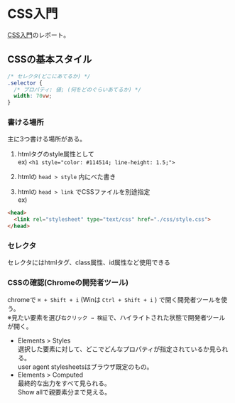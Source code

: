 # CSS入門

[CSS入門](https://dotinstall.com/lessons/basic_css_v4)のレポート。

## CSSの基本スタイル
```css
/* セレクタ(どこにあてるか) */
.selector {
  /* プロパティ: 値; (何をどのぐらいあてるか) */
  width: 70vw;
}
```

### 書ける場所
主に3つ書ける場所がある。
1. htmlタグのstyle属性として  
  ex) `<h1 style="color: #114514; line-height: 1.5;">`
1. htmlの `head > style` 内にべた書き  

1. htmlの `head > link` でCSSファイルを別途指定  
  ex)
```html
<head>
  <link rel="stylesheet" type="text/css" href="./css/style.css">
</head>
```

### セレクタ
セレクタにはhtmlタグ、class属性、id属性など使用できる

### CSSの確認(Chromeの開発者ツール)
chromeで `⌘ + Shift + i` (Winは `Ctrl + Shift + i` ) で開く開発者ツールを使う。  
※見たい要素を選び`右クリック → 検証`で、ハイライトされた状態で開発者ツールが開く。  

- Elements > Styles  
選択した要素に対して、どこでどんなプロパティが指定されているか見られる。  
user agent stylesheetsはブラウザ既定のもの。
- Elements > Computed  
最終的な出力をすべて見られる。  
Show allで親要素分まで見える。
